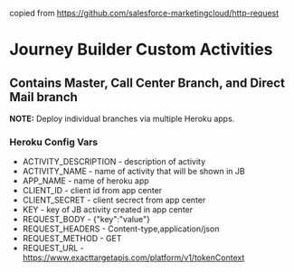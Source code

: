 copied from https://github.com/salesforce-marketingcloud/http-request


# Journey Builder Custom Activities
## Contains Master, Call Center Branch, and Direct Mail branch

**NOTE:** Deploy individual branches via multiple Heroku apps.

### Heroku Config Vars

* ACTIVITY_DESCRIPTION - description of activity
* ACTIVITY_NAME - name of activity that will be shown in JB
* APP_NAME - name of heroku app
* CLIENT_ID - client id from app center
* CLIENT_SECRET - client secrect from app center
* KEY - key of JB activity created in app center
* REQUEST_BODY - {"key":"value"}
* REQUEST_HEADERS - Content-type,application/json
* REQUEST_METHOD - GET
* REQUEST_URL - https://www.exacttargetapis.com/platform/v1/tokenContext
